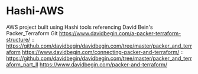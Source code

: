 # Hashi-AWS
AWS project built using Hashi tools
referencing David Bein's Packer_Terraform Git
https://www.davidbegin.com/a-packer-terraform-structure/ :: https://github.com/davidbegin/davidbegin.com/tree/master/packer_and_terraform
https://www.davidbegin.com/connecting-packer-and-terraform/ :: https://github.com/davidbegin/davidbegin.com/tree/master/packer_and_terraform_part_II
https://www.davidbegin.com/packer-and-terraform/
